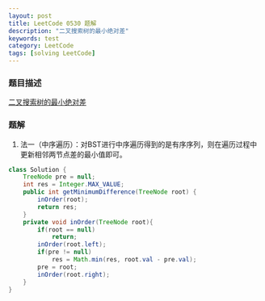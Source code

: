 ```yaml
---
layout: post
title: LeetCode 0530 题解
description: "二叉搜索树的最小绝对差"
keywords: test
category: LeetCode
tags: [solving LeetCode]
---
```


### 题目描述
[二叉搜索树的最小绝对差](https://leetcode-cn.com/problems/minimum-absolute-difference-in-bst/)

### 题解
1. 法一（中序遍历）：对BST进行中序遍历得到的是有序序列，则在遍历过程中更新相邻两节点差的最小值即可。
```java
class Solution {
    TreeNode pre = null;
    int res = Integer.MAX_VALUE;
    public int getMinimumDifference(TreeNode root) {
        inOrder(root);
        return res;
    }
    private void inOrder(TreeNode root){
        if(root == null)
            return;
        inOrder(root.left);
        if(pre != null)
            res = Math.min(res, root.val - pre.val);
        pre = root;
        inOrder(root.right);
    }
}
```